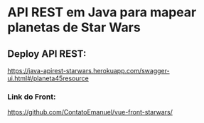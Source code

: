 # API REST em Java para mapear planetas de Star Wars

## Deploy API REST:
  https://java-apirest-starwars.herokuapp.com/swagger-ui.html#/planeta45resource

### Link do Front:
  https://github.com/ContatoEmanuel/vue-front-starwars/

